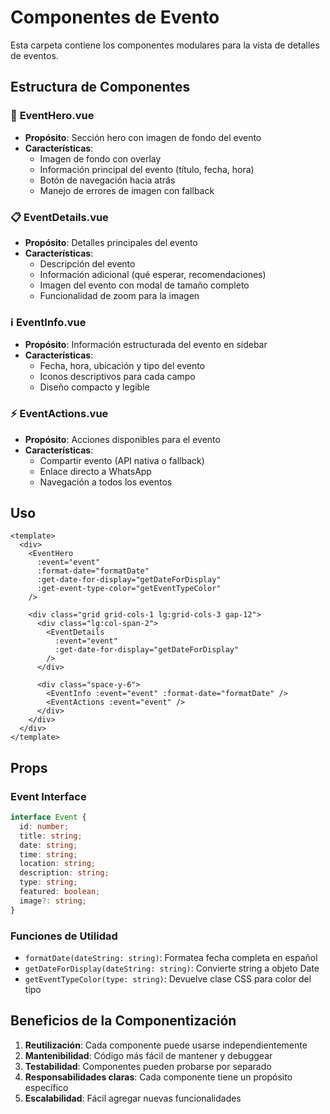# Componentes de Evento

Esta carpeta contiene los componentes modulares para la vista de detalles de eventos.

## Estructura de Componentes

### 🎯 **EventHero.vue**

- **Propósito**: Sección hero con imagen de fondo del evento
- **Características**:
  - Imagen de fondo con overlay
  - Información principal del evento (título, fecha, hora)
  - Botón de navegación hacia atrás
  - Manejo de errores de imagen con fallback

### 📋 **EventDetails.vue**

- **Propósito**: Detalles principales del evento
- **Características**:
  - Descripción del evento
  - Información adicional (qué esperar, recomendaciones)
  - Imagen del evento con modal de tamaño completo
  - Funcionalidad de zoom para la imagen

### ℹ️ **EventInfo.vue**

- **Propósito**: Información estructurada del evento en sidebar
- **Características**:
  - Fecha, hora, ubicación y tipo del evento
  - Iconos descriptivos para cada campo
  - Diseño compacto y legible

### ⚡ **EventActions.vue**

- **Propósito**: Acciones disponibles para el evento
- **Características**:
  - Compartir evento (API nativa o fallback)
  - Enlace directo a WhatsApp
  - Navegación a todos los eventos

## Uso

```vue
<template>
  <div>
    <EventHero
      :event="event"
      :format-date="formatDate"
      :get-date-for-display="getDateForDisplay"
      :get-event-type-color="getEventTypeColor"
    />

    <div class="grid grid-cols-1 lg:grid-cols-3 gap-12">
      <div class="lg:col-span-2">
        <EventDetails
          :event="event"
          :get-date-for-display="getDateForDisplay"
        />
      </div>

      <div class="space-y-6">
        <EventInfo :event="event" :format-date="formatDate" />
        <EventActions :event="event" />
      </div>
    </div>
  </div>
</template>
```

## Props

### Event Interface

```typescript
interface Event {
  id: number;
  title: string;
  date: string;
  time: string;
  location: string;
  description: string;
  type: string;
  featured: boolean;
  image?: string;
}
```

### Funciones de Utilidad

- `formatDate(dateString: string)`: Formatea fecha completa en español
- `getDateForDisplay(dateString: string)`: Convierte string a objeto Date
- `getEventTypeColor(type: string)`: Devuelve clase CSS para color del tipo

## Beneficios de la Componentización

1. **Reutilización**: Cada componente puede usarse independientemente
2. **Mantenibilidad**: Código más fácil de mantener y debuggear
3. **Testabilidad**: Componentes pueden probarse por separado
4. **Responsabilidades claras**: Cada componente tiene un propósito específico
5. **Escalabilidad**: Fácil agregar nuevas funcionalidades
